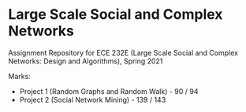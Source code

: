 # Large Scale Social and Complex Networks
Assignment Repository for ECE 232E (Large Scale Social and Complex Networks: Design and Algorithms), Spring 2021

Marks:
* Project 1 (Random Graphs and Random Walk) - 90 / 94
* Project 2 (Social Network Mining) - 139 / 143

